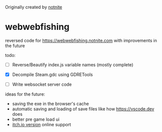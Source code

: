 Originally created by [notnite](https://github.com/NotNite)

# webwebfishing
reversed code for https://webwebfishing.notnite.com with improvements in the future

todo:

- [ ] Reverse/Beautify index.js variable names (mostly complete)
- [x] Decompile Steam.gdc using GDRETools
- [ ] Write websocket server code


ideas for the future:

- saving the exe in the browser's cache
- automatic saving and loading of save files like how https://vscode.dev does
- better pre game load ui
- [itch.io version](https://lamedeveloper.itch.io/webfishing) online support
